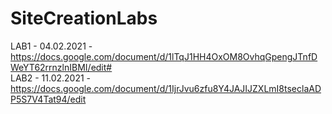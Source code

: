 # SiteCreationLabs

LAB1 - 04.02.2021 - <br> https://docs.google.com/document/d/1lTqJ1HH4OxOM8OvhqGpengJTnfDWeYT62rrnzlnIBMI/edit# <br>
LAB2 - 11.02.2021 - <br >https://docs.google.com/document/d/1IjrJvu6zfu8Y4JAJIJZXLmI8tseclaADP5S7V4Tat94/edit <br>
